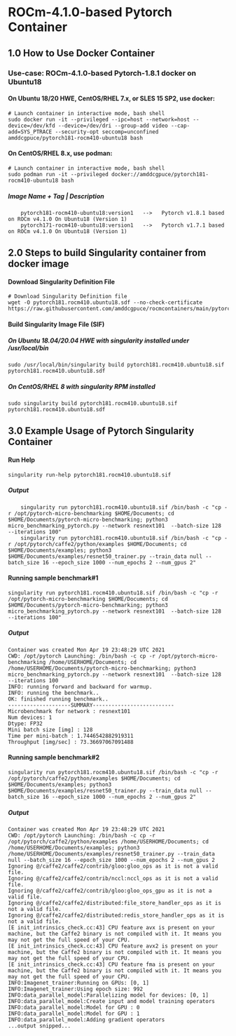 # ROCm-4.1.0-based Pytorch Container

## 1.0 How to Use Docker Container

### Use-case: ROCm-4.1.0-based Pytorch-1.8.1 docker on Ubuntu18

#### On Ubuntu 18/20 HWE, CentOS/RHEL 7.x, or SLES 15 SP2, use docker:
```
# Launch container in interactive mode, bash shell
sudo docker run -it --privileged --ipc=host --network=host --device=/dev/kfd --device=/dev/dri --group-add video --cap-add=SYS_PTRACE --security-opt seccomp=unconfined amddcgpuce/pytorch181-rocm410-ubuntu18 bash
```
#### On CentOS/RHEL 8.x, use podman:
```
# Launch container in interactive mode, bash shell
sudo podman run -it --privileged docker://amddcgpuce/pytorch181-rocm410-ubuntu18 bash
```
##### Image Name + Tag | Description
```
    pytorch181-rocm410-ubuntu18:version1   -->   Pytorch v1.8.1 based on ROCm v4.1.0 On Ubuntu18 (Version 1)
    pytorch171-rocm410-ubuntu18:version1   -->   Pytorch v1.7.1 based on ROCm v4.1.0 On Ubuntu18 (Version 1)
```

## 2.0 Steps to build Singularity container from docker image
#### Download Singularity Definition File
```
# Download Singularity Definition file
wget -O pytorch181.rocm410.ubuntu18.sdf --no-check-certificate https://raw.githubusercontent.com/amddcgpuce/rocmcontainers/main/pytorch/rocm410/ubuntu18/pytorch181.rocm410.ubuntu18.sdf
```
#### Build Singularity Image File (SIF)
##### On Ubuntu 18.04/20.04 HWE with singularity installed under /usr/local/bin
```
sudo /usr/local/bin/singularity build pytorch181.rocm410.ubuntu18.sif pytorch181.rocm410.ubuntu18.sdf
```
##### On CentOS/RHEL 8 with singularity RPM installed
```
sudo singularity build pytorch181.rocm410.ubuntu18.sif pytorch181.rocm410.ubuntu18.sdf
```

## 3.0 Example Usage of Pytorch Singularity Container
#### Run Help
```
singularity run-help pytorch181.rocm410.ubuntu18.sif
```
##### Output
```
    singularity run pytorch181.rocm410.ubuntu18.sif /bin/bash -c "cp -r /opt/pytorch-micro-benchmarking $HOME/Documents; cd $HOME/Documents/pytorch-micro-benchmarking; python3 micro_benchmarking_pytorch.py --network resnext101  --batch-size 128  --iterations 100"
    singularity run pytorch181.rocm410.ubuntu18.sif /bin/bash -c "cp -r /opt/pytorch/caffe2/python/examples $HOME/Documents; cd $HOME/Documents/examples; python3 $HOME/Documents/examples/resnet50_trainer.py --train_data null --batch_size 16 --epoch_size 1000 --num_epochs 2 --num_gpus 2"
```

#### Running sample benchmark#1
```
singularity run pytorch181.rocm410.ubuntu18.sif /bin/bash -c "cp -r /opt/pytorch-micro-benchmarking $HOME/Documents; cd $HOME/Documents/pytorch-micro-benchmarking; python3 micro_benchmarking_pytorch.py --network resnext101  --batch-size 128  --iterations 100"
```
##### Output
```
Container was created Mon Apr 19 23:48:29 UTC 2021
CWD: /opt/pytorch Launching: /bin/bash -c cp -r /opt/pytorch-micro-benchmarking /home/USERHOME/Documents; cd /home/USERHOME/Documents/pytorch-micro-benchmarking; python3 micro_benchmarking_pytorch.py --network resnext101  --batch-size 128  --iterations 100
INFO: running forward and backward for warmup.
INFO: running the benchmark..
OK: finished running benchmark..
--------------------SUMMARY--------------------------
Microbenchmark for network : resnext101
Num devices: 1
Dtype: FP32
Mini batch size [img] : 128
Time per mini-batch : 1.7446542882919311
Throughput [img/sec] : 73.36697067091488
```
#### Running sample benchmark#2
```
singularity run pytorch181.rocm410.ubuntu18.sif /bin/bash -c "cp -r /opt/pytorch/caffe2/python/examples $HOME/Documents; cd $HOME/Documents/examples; python3 $HOME/Documents/examples/resnet50_trainer.py --train_data null --batch_size 16 --epoch_size 1000 --num_epochs 2 --num_gpus 2"
```
##### Output
```
Container was created Mon Apr 19 23:48:29 UTC 2021
CWD: /opt/pytorch Launching: /bin/bash -c cp -r /opt/pytorch/caffe2/python/examples /home/USERHOME/Documents; cd /home/USERHOME/Documents/examples; python3 /home/USERHOME/Documents/examples/resnet50_trainer.py --train_data null --batch_size 16 --epoch_size 1000 --num_epochs 2 --num_gpus 2
Ignoring @/caffe2/caffe2/contrib/gloo:gloo_ops as it is not a valid file.
Ignoring @/caffe2/caffe2/contrib/nccl:nccl_ops as it is not a valid file.
Ignoring @/caffe2/caffe2/contrib/gloo:gloo_ops_gpu as it is not a valid file.
Ignoring @/caffe2/caffe2/distributed:file_store_handler_ops as it is not a valid file.
Ignoring @/caffe2/caffe2/distributed:redis_store_handler_ops as it is not a valid file.
[E init_intrinsics_check.cc:43] CPU feature avx is present on your machine, but the Caffe2 binary is not compiled with it. It means you may not get the full speed of your CPU.
[E init_intrinsics_check.cc:43] CPU feature avx2 is present on your machine, but the Caffe2 binary is not compiled with it. It means you may not get the full speed of your CPU.
[E init_intrinsics_check.cc:43] CPU feature fma is present on your machine, but the Caffe2 binary is not compiled with it. It means you may not get the full speed of your CPU.
INFO:Imagenet_trainer:Running on GPUs: [0, 1]
INFO:Imagenet_trainer:Using epoch size: 992
INFO:data_parallel_model:Parallelizing model for devices: [0, 1]
INFO:data_parallel_model:Create input and model training operators
INFO:data_parallel_model:Model for GPU : 0
INFO:data_parallel_model:Model for GPU : 1
INFO:data_parallel_model:Adding gradient operators
...output snipped...
```

